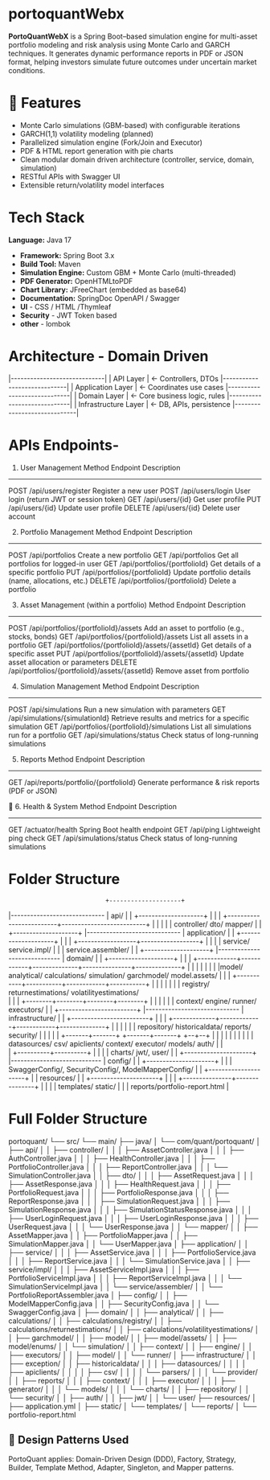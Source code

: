 # portoquantWebx
**PortoQuantWebX** is a Spring Boot–based simulation engine for multi-asset portfolio modeling and risk analysis using Monte Carlo and GARCH techniques. It generates dynamic performance reports in PDF or JSON format, helping investors simulate future outcomes under uncertain market conditions.


# 🚀 Features

-  Monte Carlo simulations (GBM-based) with configurable iterations
-  GARCH(1,1) volatility modeling (planned)
-  Parallelized simulation engine (Fork/Join and Executor)
-  PDF & HTML report generation with pie charts
-  Clean modular domain driven architecture (controller, service, domain, simulation)
-  RESTful APIs with Swagger UI
-  Extensible return/volatility model interfaces



# Tech Stack

 **Language:** Java 17
- **Framework:** Spring Boot 3.x
- **Build Tool:** Maven 
- **Simulation Engine:** Custom GBM + Monte Carlo (multi-threaded)
- **PDF Generator:** OpenHTMLtoPDF
- **Chart Library:** JFreeChart (embedded as base64)
- **Documentation:** SpringDoc OpenAPI / Swagger
- **UI** - CSS / HTML /Thymleaf 
- **Security** - JWT Token based
- **other** - lombok


# Architecture - Domain Driven

|-----------------------------|
|         API Layer    		          | ← Controllers, DTOs
|-----------------------------|
|     Application Layer       	  | ← Coordinates use cases
|-----------------------------|
|       Domain Layer                   | ← Core business logic, rules
|-----------------------------|
|     Infrastructure Layer           | ← DB, APIs, persistence
|-----------------------------|


# APIs Endpoints-

1. User Management
Method   Endpoint                                                   Description
------   --------------------------------------------------         -----------------------------------------------
POST     /api/users/register                                        Register a new user
POST     /api/users/login                                           User login (return JWT or session token)
GET      /api/users/{id}                                            Get user profile
PUT      /api/users/{id}                                            Update user profile
DELETE   /api/users/{id}                                            Delete user account
  
2. Portfolio Management
Method   Endpoint                                                    Description
------   ---------------------------------------------------         -----------------------------------------------
POST     /api/portfolios                                             Create a new portfolio
GET      /api/portfolios                                             Get all portfolios for logged-in user
GET      /api/portfolios/{portfolioId}                               Get details of a specific portfolio
PUT      /api/portfolios/{portfolioId}                               Update portfolio details (name, allocations, etc.)
DELETE   /api/portfolios/{portfolioId}                               Delete a portfolio

3. Asset Management (within a portfolio)
Method   Endpoint                                                    Description
------   ----------------------------------------------------        ------------------------------------------------
POST     /api/portfolios/{portfolioId}/assets                        Add an asset to portfolio (e.g., stocks, bonds)
GET      /api/portfolios/{portfolioId}/assets                        List all assets in a portfolio
GET      /api/portfolios/{portfolioId}/assets/{assetId}              Get details of a specific asset
PUT      /api/portfolios/{portfolioId}/assets/{assetId}              Update asset allocation or parameters
DELETE   /api/portfolios/{portfolioId}/assets/{assetId}              Remove asset from portfolio

4. Simulation Management
Method   Endpoint                                                    Description
------   ------------------------------------------------------      -----------------------------------------------
POST     /api/simulations                                            Run a new simulation with parameters
GET      /api/simulations/{simulationId}                             Retrieve results and metrics for a specific simulation
GET      /api/portfolios/{portfolioId}/simulations                   List all simulations run for a portfolio
GET      /api/simulations/status                                     Check status of long-running simulations

5. Reports
Method   Endpoint                                                    Description
------   ------------------------------------------------            -----------------------------------------------
GET      /api/reports/portfolio/{portfolioId}                        Generate performance & risk reports (PDF or JSON)

📘 6. Health & System
Method   Endpoint                                                    Description
------   ------------------------------------------------            -----------------------------------------------
GET      /actuator/health                                            Spring Boot health endpoint
GET      /api/ping                                                   Lightweight ping check
GET      /api/simulations/status                                     Check status of long-running simulations


# Folder Structure

                               +--------------------+
|----------------------------- |      api/          |
|                              +--------------------+
|                                      |
|            +-------------------------+--------------------------+
|            |                         |                          |
|       controller/                dto/                     mapper/
|
|                              +--------------------+
|----------------------------- |  application/      |
|                              +--------------------+
|                                      |
|                  +------------------+------------------+
|                  |                                     |
|             service/                          service.impl/
|                                                  |
|                                          service.assembler/
|
|                              +--------------------+
|----------------------------- |     domain/        |
|                              +--------------------+
|                                      |
|   +------------+------------+--------------+---------------+--------------+
|   |            |            |              |               |              |
|model/     analytical/   calculations/   simulation/   garchmodel/   model.assets/
|                                     | 
|             +-----------+-----------+------------+-----------+
|             |           |           |            |           |
|         registry/  returnestimations/  volatilityestimations/  
|                                              |
|                            +--------+--------+--------+--------+
|                            |        |        |        |
|                        context/  engine/  runner/  executors/
|
|                              +------------------------+
|----------------------------- |  infrastructure/       |
|                              +------------------------+
|                                      |
|         +-------------+-------------+------------+--------------+
|         |             |                          |              |
|    repository/   historicaldata/             reports/       security/
|                     |                          |               |
|             +-------+-------+          +-------+-------+    +--+--+
|             |       |       |          |       |       |    |     |
|       datasources/ csv/ apiclients/ context/ executor/ models/  auth/
|                                                               |  
|                                                   +----------+----------+
|                                                    |                     |
|                                                charts/               jwt/, user/
|
|                              +---------------------+
|----------------------------  |     config/         |
|                              +---------------------+
|                                      |
|                    SwaggerConfig/, SecurityConfig/, ModelMapperConfig/
|
|                               +---------------------+
|                               |    resources/       |
|                               +---------------------+
|                                       |
|                       +---------------+---------------+
|                       |                               |
|                 templates/                        static/
|                       |
|            reports/portfolio-report.html
|


# Full Folder Structure

portoquant/
└── src/
    └── main/
        ├── java/
        │   └── com/quant/portoquant/
        │       ├── api/
        │       │   ├── controller/
        │       │   │   ├── AssetController.java
        │       │   │   ├── AuthController.java
        │       │   │   ├── HealthController.java
        │       │   │   ├── PortfolioController.java
        │       │   │   ├── ReportController.java
        │       │   │   └── SimulationController.java
        │       │   ├── dto/
        │       │   │   ├── AssetRequest.java
        │       │   │   ├── AssetResponse.java
        │       │   │   ├── HealthRequest.java
        │       │   │   ├── PortfolioRequest.java
        │       │   │   ├── PortfolioResponse.java
        │       │   │   ├── ReportResponse.java
        │       │   │   ├── SimulationRequest.java
        │       │   │   ├── SimulationResponse.java
        │       │   │   ├── SimulationStatusResponse.java
        │       │   │   ├── UserLoginRequest.java
        │       │   │   ├── UserLoginResponse.java
        │       │   │   ├── UserRequest.java
        │       │   │   └── UserResponse.java
        │       │   └── mapper/
        │       │       ├── AssetMapper.java
        │       │       ├── PortfolioMapper.java
        │       │       ├── SimulationMapper.java
        │       │       └── UserMapper.java
        │       ├── application/
        │       │   ├── service/
        │       │   │   ├── AssetService.java
        │       │   │   ├── PortfolioService.java
        │       │   │   ├── ReportService.java
        │       │   │   └── SimulationService.java
        │       │   ├── service/impl/
        │       │   │   ├── AssetServiceImpl.java
        │       │   │   ├── PortfolioServiceImpl.java
        │       │   │   ├── ReportServiceImpl.java
        │       │   │   └── SimulationServiceImpl.java
        │       │   └── service/assembler/
        │       │       └── PortfolioReportAssembler.java
        │       ├── config/
        │       │   ├── ModelMapperConfig.java
        │       │   ├── SecurityConfig.java
        │       │   └── SwaggerConfig.java
        │       ├── domain/
        │       │   ├── analytical/
        │       │   ├── calculations/
        │       │   ├── calculations/registry/
        │       │   ├── calculations/returnestimations/
        │       │   ├── calculations/volatilityestimations/
        │       │   ├── garchmodel/
        │       │   ├── model/
        │       │   ├── model/assets/
        │       │   ├── model/enums/
        │       │   └── simulation/
        │       │       ├── context/
        │       │       ├── engine/
        │       │       ├── executors/
        │       │       ├── model/
        │       │       └── runner/
        │       ├── infrastructure/
        │       │   ├── exception/
        │       │   ├── historicaldata/
        │       │   │   ├── datasources/
        │       │   │   │   ├── apiclients/
        │       │   │   │   ├── csv/
        │       │   │   │   └── parsers/
        │       │   │   └── provider/
        │       │   ├── reports/
        │       │   │   ├── context/
        │       │   │   ├── executor/
        │       │   │   ├── generator/
        │       │   │   └── models/
        │       │   │       └── charts/
        │       │   ├── repository/
        │       │   └── security/
        │       │       ├── auth/
        │       │       ├── jwt/
        │       │       └── user/
        ├── resources/
        │   ├── application.yml
        │   ├── static/
        │   └── templates/
        │       └── reports/
        │           └── portfolio-report.html

## 🧠 Design Patterns Used

PortoQuant applies: Domain-Driven Design (DDD), Factory, Strategy, Builder, Template Method, Adapter, Singleton, and Mapper patterns.
